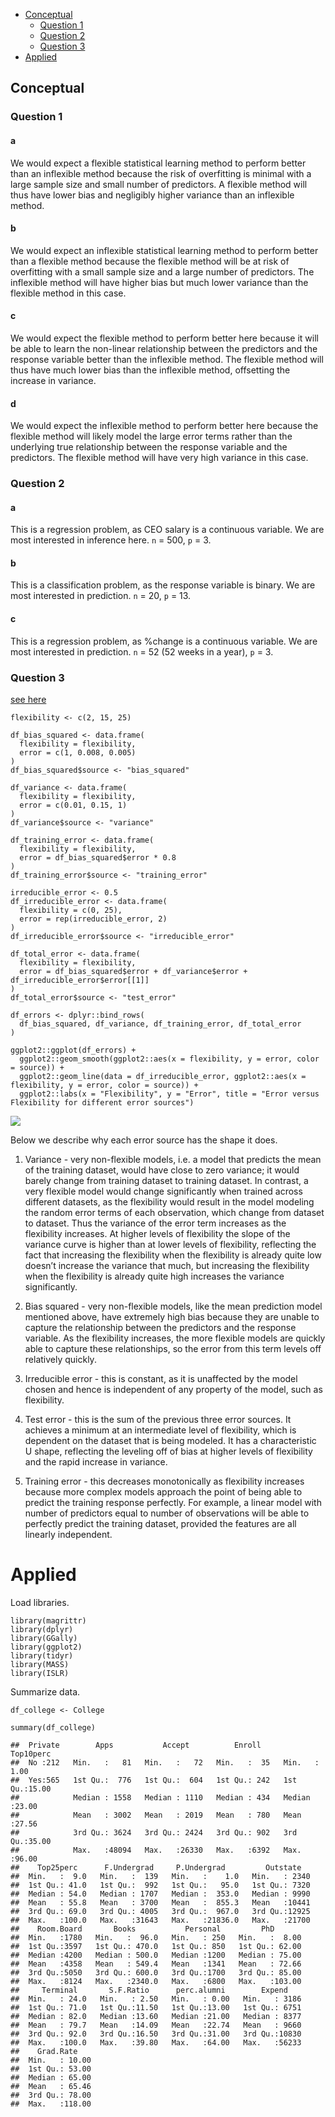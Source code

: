 -   [Conceptual](#hwks)
    -   [Question 1](#question-1)
    -   [Question 2](#question-2)
    -   [Question 3](#question-3)
-   [Applied](#applied)

## Conceptual

### Question 1

#### a

We would expect a flexible statistical learning method to perform better
than an inflexible method because the risk of overfitting is minimal
with a large sample size and small number of predictors. A flexible
method will thus have lower bias and negligibly higher variance than an
inflexible method.

#### b

We would expect an inflexible statistical learning method to perform
better than a flexible method because the flexible method will be at
risk of overfitting with a small sample size and a large number of
predictors. The inflexible method will have higher bias but much lower
variance than the flexible method in this case.

#### c

We would expect the flexible method to perform better here because it
will be able to learn the non-linear relationship between the predictors
and the response variable better than the inflexible method. The
flexible method will thus have much lower bias than the inflexible
method, offsetting the increase in variance.

#### d

We would expect the inflexible method to perform better here because the
flexible method will likely model the large error terms rather than the
underlying true relationship between the response variable and the
predictors. The flexible method will have very high variance in this
case.

### Question 2

#### a

This is a regression problem, as CEO salary is a continuous variable. We
are most interested in inference here. `n` = 500, `p` = 3.

#### b

This is a classification problem, as the response variable is binary. We
are most interested in prediction. `n` = 20, `p` = 13.

#### c

This is a regression problem, as %change is a continuous variable. We
are most interested in prediction. `n` = 52 (52 weeks in a year), `p` =
3.

### Question 3

[see here](#hwks)

    flexibility <- c(2, 15, 25)

    df_bias_squared <- data.frame(
      flexibility = flexibility,
      error = c(1, 0.008, 0.005)
    )
    df_bias_squared$source <- "bias_squared"

    df_variance <- data.frame(
      flexibility = flexibility,
      error = c(0.01, 0.15, 1)
    )
    df_variance$source <- "variance"

    df_training_error <- data.frame(
      flexibility = flexibility,
      error = df_bias_squared$error * 0.8
    )
    df_training_error$source <- "training_error"

    irreducible_error <- 0.5
    df_irreducible_error <- data.frame(
      flexibility = c(0, 25),
      error = rep(irreducible_error, 2)
    )
    df_irreducible_error$source <- "irreducible_error"

    df_total_error <- data.frame(
      flexibility = flexibility,
      error = df_bias_squared$error + df_variance$error + df_irreducible_error$error[[1]]
    )
    df_total_error$source <- "test_error"

    df_errors <- dplyr::bind_rows(
      df_bias_squared, df_variance, df_training_error, df_total_error
    )

    ggplot2::ggplot(df_errors) +
      ggplot2::geom_smooth(ggplot2::aes(x = flexibility, y = error, color = source)) +
      ggplot2::geom_line(data = df_irreducible_error, ggplot2::aes(x = flexibility, y = error, color = source)) +
      ggplot2::labs(x = "Flexibility", y = "Error", title = "Error versus Flexibility for different error sources")

![](exercises_files/figure-markdown_strict/error_source_graph-1.png)

Below we describe why each error source has the shape it does.

1.  Variance - very non-flexible models, i.e. a model that predicts the
    mean of the training dataset, would have close to zero variance; it
    would barely change from training dataset to training dataset. In
    contrast, a very flexible model would change significantly when
    trained across different datasets, as the flexibility would result
    in the model modeling the random error terms of each observation,
    which change from dataset to dataset. Thus the variance of the error
    term increases as the flexibility increases. At higher levels of
    flexibility the slope of the variance curve is higher than at lower
    levels of flexibility, reflecting the fact that increasing the
    flexibility when the flexibility is already quite low doesn’t
    increase the variance that much, but increasing the flexibility when
    the flexibility is already quite high increases the variance
    significantly.

2.  Bias squared - very non-flexible models, like the mean prediction
    model mentioned above, have extremely high bias because they are
    unable to capture the relationship between the predictors and the
    response variable. As the flexibility increases, the more flexible
    models are quickly able to capture these relationships, so the error
    from this term levels off relatively quickly.

3.  Irreducible error - this is constant, as it is unaffected by the
    model chosen and hence is independent of any property of the model,
    such as flexibility.

4.  Test error - this is the sum of the previous three error sources. It
    achieves a minimum at an intermediate level of flexibility, which is
    dependent on the dataset that is being modeled. It has a
    characteristic U shape, reflecting the leveling off of bias at
    higher levels of flexibility and the rapid increase in variance.

5.  Training error - this decreases monotonically as flexibility
    increases because more complex models approach the point of being
    able to predict the training response perfectly. For example, a
    linear model with number of predictors equal to number of
    observations will be able to perfectly predict the training dataset,
    provided the features are all linearly independent.

# Applied

Load libraries.

    library(magrittr)
    library(dplyr)
    library(GGally)
    library(ggplot2)
    library(tidyr)
    library(MASS)
    library(ISLR)

Summarize data.

    df_college <- College

    summary(df_college)

    ##  Private        Apps           Accept          Enroll       Top10perc    
    ##  No :212   Min.   :   81   Min.   :   72   Min.   :  35   Min.   : 1.00  
    ##  Yes:565   1st Qu.:  776   1st Qu.:  604   1st Qu.: 242   1st Qu.:15.00  
    ##            Median : 1558   Median : 1110   Median : 434   Median :23.00  
    ##            Mean   : 3002   Mean   : 2019   Mean   : 780   Mean   :27.56  
    ##            3rd Qu.: 3624   3rd Qu.: 2424   3rd Qu.: 902   3rd Qu.:35.00  
    ##            Max.   :48094   Max.   :26330   Max.   :6392   Max.   :96.00  
    ##    Top25perc      F.Undergrad     P.Undergrad         Outstate    
    ##  Min.   :  9.0   Min.   :  139   Min.   :    1.0   Min.   : 2340  
    ##  1st Qu.: 41.0   1st Qu.:  992   1st Qu.:   95.0   1st Qu.: 7320  
    ##  Median : 54.0   Median : 1707   Median :  353.0   Median : 9990  
    ##  Mean   : 55.8   Mean   : 3700   Mean   :  855.3   Mean   :10441  
    ##  3rd Qu.: 69.0   3rd Qu.: 4005   3rd Qu.:  967.0   3rd Qu.:12925  
    ##  Max.   :100.0   Max.   :31643   Max.   :21836.0   Max.   :21700  
    ##    Room.Board       Books           Personal         PhD        
    ##  Min.   :1780   Min.   :  96.0   Min.   : 250   Min.   :  8.00  
    ##  1st Qu.:3597   1st Qu.: 470.0   1st Qu.: 850   1st Qu.: 62.00  
    ##  Median :4200   Median : 500.0   Median :1200   Median : 75.00  
    ##  Mean   :4358   Mean   : 549.4   Mean   :1341   Mean   : 72.66  
    ##  3rd Qu.:5050   3rd Qu.: 600.0   3rd Qu.:1700   3rd Qu.: 85.00  
    ##  Max.   :8124   Max.   :2340.0   Max.   :6800   Max.   :103.00  
    ##     Terminal       S.F.Ratio      perc.alumni        Expend     
    ##  Min.   : 24.0   Min.   : 2.50   Min.   : 0.00   Min.   : 3186  
    ##  1st Qu.: 71.0   1st Qu.:11.50   1st Qu.:13.00   1st Qu.: 6751  
    ##  Median : 82.0   Median :13.60   Median :21.00   Median : 8377  
    ##  Mean   : 79.7   Mean   :14.09   Mean   :22.74   Mean   : 9660  
    ##  3rd Qu.: 92.0   3rd Qu.:16.50   3rd Qu.:31.00   3rd Qu.:10830  
    ##  Max.   :100.0   Max.   :39.80   Max.   :64.00   Max.   :56233  
    ##    Grad.Rate     
    ##  Min.   : 10.00  
    ##  1st Qu.: 53.00  
    ##  Median : 65.00  
    ##  Mean   : 65.46  
    ##  3rd Qu.: 78.00  
    ##  Max.   :118.00

